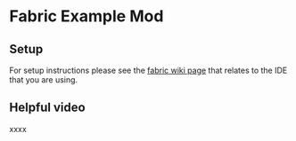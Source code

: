 # Fabric Example Mod

## Setup

For setup instructions please see the [fabric wiki page](https://fabricmc.net/wiki/tutorial:setup) that relates to the IDE that you are using.

## Helpful video

xxxx
